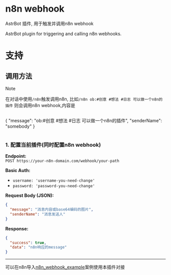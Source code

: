 # n8n webhook

AstrBot 插件, 用于触发并调用n8n webhook

AstrBot plugin for triggering and calling n8n webhooks.

# 支持
## 调用方法

> [!note]
> 在对话中使用`/n8n`触发调用n8n, 比如`/n8n ob:#创意 #想法 #日志 可以做一个n8n的插件` 则会调用n8n webhook,内容是
> ```json
{
  "message": "ob:#创意 #想法 #日志 可以做一个n8n的插件",
  "senderName": "somebody"
}
> ```

### **1. 配置当前插件(同时配置n8n webhook)**  
**Endpoint:**  
`POST https://your-n8n-domain.com/webhook/your-path`  

**Basic Auth:**  
- `username: 'username-you-need-change'`
- `password: 'password-you-need-change'`

**Request Body (JSON):**  
```json
{
  "message": "消息内容或base64编码的图片",
  "senderName": "消息发送人"
}
```

**Response:**  
```json
{
  "success": true,
  "data": "n8n响应的message"
}
```
---

可以在n8n导入[n8n_webhook_example](./n8n_webhook_example.json)案例使用本插件对接
